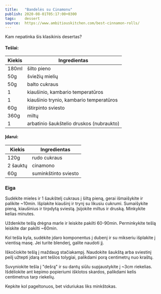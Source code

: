 ```yaml
---
title:   "Bandelės su Cinamonu"
publish: 2020-08-01T05:17:00+0300
tags:    dessert
source:  https://www.ambitiouskitchen.com/best-cinnamon-rolls/
---
```

Kam nepatinka šis klasikinis desertas?

<!--more-->

#### Tešlai:

Kiekis | Ingredientas
-----|-----
180ml | šilto pieno
50g | šviežių mielių
50g | balto cukraus
1 | kiaušinio, kambario temperatūros
1 | kiaušinio trynio, kambario temperatūros
60g | ištirpinto sviesto
360g | miltų
1 | arbatinio šaukštelio druskos (nubraukto)


#### Įdarui:

Kiekis | Ingredientas
-----|-----
120g | rudo cukraus
2 šauktų | cinamono
60g | suminkštinto sviesto

### Eiga

Sudėkite mieles ir 1 šaukštelį cukraus į šiltą pieną, gerai išmaišykite ir palikite ~10min.
Išplakite kiaušinį ir trynį su likusiu cukrumi.
Sumaišykite pieną, kiaušinius ir tirpdytą sviestą. Įsijokite miltus ir druską. Minkykite kelias minutes.

Uždenkite tešlą drėgna marle ir leiskite pakilti 60-90min. Perminkykite tešlą leiskite dar pakilti ~60min.

Kol tešla kyla, sudėkite įdaro komponentus į dubenį ir su mikseriu išplakite į vientisą masę.
Jei turite blenderį, galite naudoti jį.

Iškočiokite tešlą į maždaug stačiakampį. Naudokite šaukštą arba sviestinį peilį užtepti įdarą ant tešlos tolygiai, palikdami porą centimetrų nuo kraštų.

Suvyniokite tešla į "dešrą" ir su dantų siūlu supjaustykite į ~3cm riekelias. Išdėliokite ant kepimo popieriumi išklotos skardos, palikdami kelis centimetrus tarp riekelių.

Kepkite kol pageltonuos, bet viduriukas liks minkštokas.
